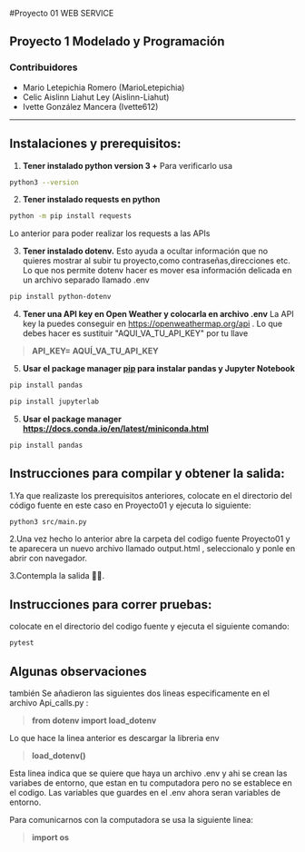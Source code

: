 #Proyecto 01 WEB SERVICE

Proyecto 1 Modelado y Programación 
---
### Contribuidores

-  Mario Letepichia Romero  (MarioLetepichia) 
-  Celic Aislinn Liahut Ley  (Aislinn-Liahut) 
-  Ivette González Mancera   (Ivette612)

---

## Instalaciones y prerequisitos:

1. **Tener instalado python version 3 +**
Para verificarlo usa 
```bash
python3 --version
```

2. **Tener instalado requests en python**

```bash
python -m pip install requests
```
 
 Lo anterior para poder realizar los requests a las APIs 

 3. **Tener instalado dotenv.** 
	 Esto ayuda a ocultar información que no quieres mostrar al subir tu proyecto,como contraseñas,direcciones etc. 
	 Lo que nos permite dotenv hacer es mover esa información delicada en un archivo separado llamado .env

```bash
pip install python-dotenv
```

 4. **Tener una API key en Open Weather y colocarla en archivo .env**
    La API key la puedes conseguir en https://openweathermap.org/api . Lo que debes hacer es sustituir "AQUI_VA_TU_API_KEY" por tu llave
 >   **API_KEY= AQUÍ_VA_TU_API_KEY**

5. **Usar el package manager [pip](https://pip.pypa.io/en/stable/) para instalar pandas y Jupyter Notebook**

```bash
pip install pandas

pip install jupyterlab
```

5. **Usar el package manager https://docs.conda.io/en/latest/miniconda.html** 

```bash
pip install pandas
```

## Instrucciones para compilar y obtener la salida:
1.Ya que realizaste los prerequisitos anteriores, colocate en el directorio del código fuente en este caso en Proyecto01 y ejecuta lo siguiente:

```bash
python3 src/main.py
```
2.Una vez hecho lo anterior abre la carpeta del codigo fuente Proyecto01 y te aparecera un nuevo archivo llamado output.html , seleccionalo y ponle en abrir con navegador.

3.Contempla la salida 🙈🙉.


## Instrucciones para correr pruebas:

colocate en el directorio del codigo fuente y ejecuta el siguiente comando:

```bash
pytest
```

## Algunas observaciones 
también Se añadieron las siguientes dos lineas especificamente en el archivo Api_calls.py :


>  **from dotenv import load_dotenv**

Lo que hace la linea anterior es descargar la libreria env 
>  **load_dotenv()** 


Esta linea indica que se quiere que haya un archivo .env  y ahi se crean las variabes de entorno, que estan en tu computadora pero no se establece en el codigo. Las variables que guardes en el .env ahora seran variables de entorno.

Para comunicarnos con la computadora se usa la siguiente linea:
>  **import os**


